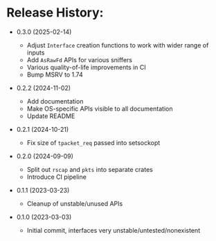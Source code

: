# Release History:

* 0.3.0 (2025-02-14)
  - Adjust `Interface` creation functions to work with wider range of inputs
  - Add `AsRawFd` APIs for various sniffers
  - Various quality-of-life improvements in CI
  - Bump MSRV to 1.74

* 0.2.2 (2024-11-02)
  - Add documentation
  - Make OS-specific APIs visible to all documentation
  - Update README

* 0.2.1 (2024-10-21)
  - Fix size of `tpacket_req` passed into setsockopt

* 0.2.0 (2024-09-09)
  - Split out `rscap` and `pkts` into separate crates
  - Introduce CI pipeline

* 0.1.1 (2023-03-23)
  - Cleanup of unstable/unused APIs

* 0.1.0 (2023-03-03)
  - Initial commit, interfaces very unstable/untested/nonexistent